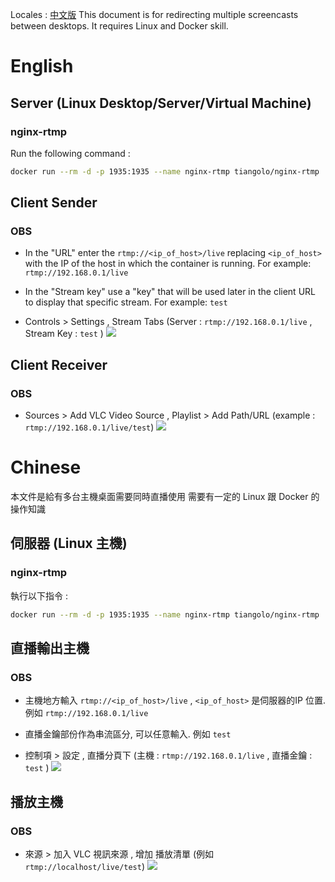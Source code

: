 Locales : [中文版](#chinese)
This document is for redirecting multiple screencasts between desktops.
It requires Linux and Docker skill.

# English
## Server (Linux Desktop/Server/Virtual Machine)
### nginx-rtmp
Run the following command :
```bash
docker run --rm -d -p 1935:1935 --name nginx-rtmp tiangolo/nginx-rtmp
```

## Client Sender
### OBS
- In the "URL" enter the `rtmp://<ip_of_host>/live` replacing `<ip_of_host>` with the IP of the host in which the container is running. For example: `rtmp://192.168.0.1/live`
- In the "Stream key" use a "key" that will be used later in the client URL to display that specific stream. For example: `test`

- Controls > Settings , Stream Tabs (Server : `rtmp://192.168.0.1/live` , Stream Key : `test` )
![](streaming_obs_sender.png)

## Client Receiver 
### OBS
 - Sources > Add VLC Video Source , Playlist > Add Path/URL (example : `rtmp://192.168.0.1/live/test`)
![](streaming_obs_receiver.png)
# Chinese
本文件是給有多台主機桌面需要同時直播使用
需要有一定的 Linux 跟 Docker 的操作知識

## 伺服器 (Linux 主機)
### nginx-rtmp
執行以下指令 :
```bash
docker run --rm -d -p 1935:1935 --name nginx-rtmp tiangolo/nginx-rtmp
```

## 直播輸出主機
### OBS
- 主機地方輸入 `rtmp://<ip_of_host>/live` , `<ip_of_host>` 是伺服器的IP 位置. 例如 `rtmp://192.168.0.1/live`
- 直播金鑰部份作為串流區分, 可以任意輸入. 例如 `test`

- 控制項 > 設定 , 直播分頁下 (主機 : `rtmp://192.168.0.1/live` , 直播金鑰 : `test` )
![](streaming_obs_sender.png)

## 播放主機
### OBS
- 來源 > 加入 VLC 視訊來源 , 增加 播放清單 (例如 `rtmp://localhost/live/test`)
![](streaming_obs_receiver_cht.png)